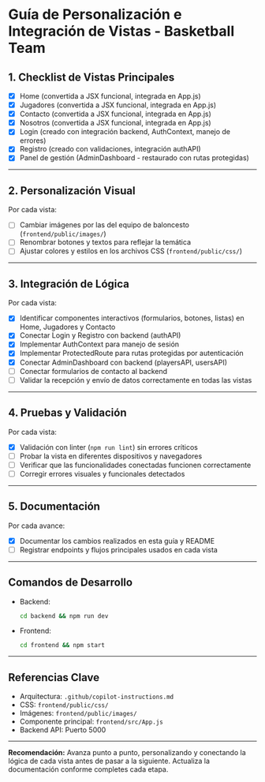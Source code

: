 # Guía de Personalización e Integración de Vistas - Basketball Team

## 1. Checklist de Vistas Principales

- [x] Home (convertida a JSX funcional, integrada en App.js)
- [x] Jugadores (convertida a JSX funcional, integrada en App.js)
- [x] Contacto (convertida a JSX funcional, integrada en App.js)
- [x] Nosotros (convertida a JSX funcional, integrada en App.js)
- [x] Login (creado con integración backend, AuthContext, manejo de errores)
- [x] Registro (creado con validaciones, integración authAPI)
- [x] Panel de gestión (AdminDashboard - restaurado con rutas protegidas)

---

## 2. Personalización Visual
Por cada vista:
- [ ] Cambiar imágenes por las del equipo de baloncesto (`frontend/public/images/`)
- [ ] Renombrar botones y textos para reflejar la temática
- [ ] Ajustar colores y estilos en los archivos CSS (`frontend/public/css/`)

---

## 3. Integración de Lógica

Por cada vista:

- [x] Identificar componentes interactivos (formularios, botones, listas) en Home, Jugadores y Contacto
- [x] Conectar Login y Registro con backend (authAPI)
- [x] Implementar AuthContext para manejo de sesión
- [x] Implementar ProtectedRoute para rutas protegidas por autenticación
- [x] Conectar AdminDashboard con backend (playersAPI, usersAPI)
- [ ] Conectar formularios de contacto al backend
- [ ] Validar la recepción y envío de datos correctamente en todas las vistas

---

## 4. Pruebas y Validación
Por cada vista:
- [x] Validación con linter (`npm run lint`) sin errores críticos
- [ ] Probar la vista en diferentes dispositivos y navegadores
- [ ] Verificar que las funcionalidades conectadas funcionen correctamente
- [ ] Corregir errores visuales y funcionales detectados

---

## 5. Documentación
Por cada avance:
- [x] Documentar los cambios realizados en esta guía y README
- [ ] Registrar endpoints y flujos principales usados en cada vista

---

## Comandos de Desarrollo
- Backend:  
  ```bash
  cd backend && npm run dev
  ```
- Frontend:  
  ```bash
  cd frontend && npm start
  ```

---

## Referencias Clave
- Arquitectura: `.github/copilot-instructions.md`
- CSS: `frontend/public/css/`
- Imágenes: `frontend/public/images/`
- Componente principal: `frontend/src/App.js`
- Backend API: Puerto 5000

---

**Recomendación:** Avanza punto a punto, personalizando y conectando la lógica de cada vista antes de pasar a la siguiente. Actualiza la documentación conforme completes cada etapa.
